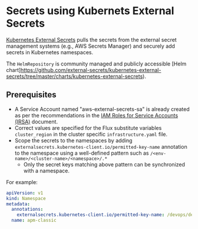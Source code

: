 # Secrets using Kubernets External Secrets
[Kubernetes External Secrets](https://github.com/external-secrets/kubernetes-external-secrets) pulls the secrets from the external secret management systems (e.g., AWS Secrets Manager) and securely add secrets in Kubernetes namespaces. 

The `HelmRepository` is community managed and publicly accessible [Helm chart]https://github.com/external-secrets/kubernetes-external-secrets/tree/master/charts/kubernetes-external-secrets).

## Prerequisites
* A Service Account named "aws-external-secrets-sa" is already created as per the recommendations in the [IAM Roles for Service Accounts (IRSA)](https://devcloud.swcoe.ge.com/devspace/pages/viewpage.action?pageId=1836988664#IAMRolesforServiceAccounts(IRSA)-Known_Service_AccountsKnownServiceAccounts) document.
* Correct values are specified for the Flux substitute variables `cluster_region` in the cluster specific `infrastructure.yaml` file.
* Scope the secrets to the namespaces by adding `externalsecrets.kubernetes-client.io/permitted-key-name` annotation to the namespace using a well-defined pattern such as `/<env-name>/<cluster-name>/<namespace>/.*`
    * Only the secret keys matching above pattern can be synchronized with a namespace.

For example:
```yaml
apiVersion: v1
kind: Namespace
metadata:
  annotations:
    externalsecrets.kubernetes-client.io/permitted-key-name: /devops/devops-eks-cluster/apm-classic/.*
  name: apm-classic

```
